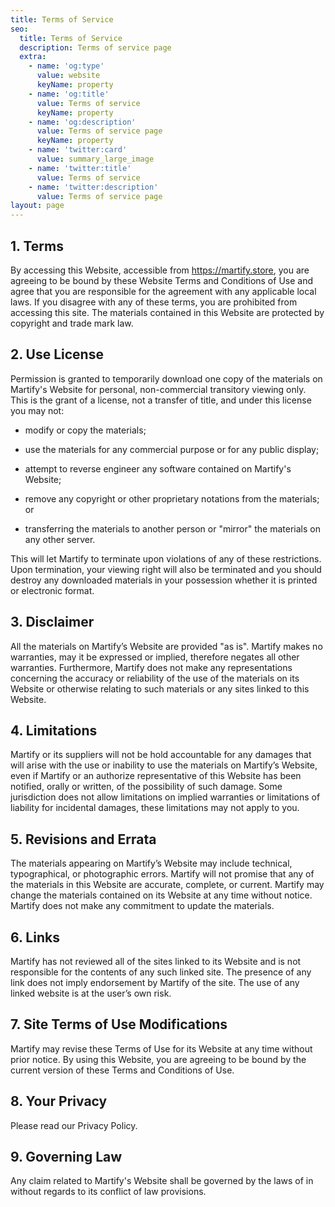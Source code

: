 ```yaml
---
title: Terms of Service
seo:
  title: Terms of Service
  description: Terms of service page
  extra:
    - name: 'og:type'
      value: website
      keyName: property
    - name: 'og:title'
      value: Terms of service
      keyName: property
    - name: 'og:description'
      value: Terms of service page
      keyName: property
    - name: 'twitter:card'
      value: summary_large_image
    - name: 'twitter:title'
      value: Terms of service
    - name: 'twitter:description'
      value: Terms of service page
layout: page
---
```

## 1. Terms

By accessing this Website, accessible from https://martify.store, you are agreeing to be bound by these Website Terms and Conditions of Use and agree that you are responsible for the agreement with any applicable local laws. If you disagree with any of these terms, you are prohibited from accessing this site. The materials contained in this Website are protected by copyright and trade mark law.

## 2. Use License

Permission is granted to temporarily download one copy of the materials on Martify's Website for personal, non-commercial transitory viewing only. This is the grant of a license, not a transfer of title, and under this license you may not:

*   modify or copy the materials;

*   use the materials for any commercial purpose or for any public display;

*   attempt to reverse engineer any software contained on Martify's Website;

*   remove any copyright or other proprietary notations from the materials; or

*   transferring the materials to another person or "mirror" the materials on any other server.

This will let Martify to terminate upon violations of any of these restrictions. Upon termination, your viewing right will also be terminated and you should destroy any downloaded materials in your possession whether it is printed or electronic format.

## 3. Disclaimer

All the materials on Martify’s Website are provided "as is". Martify makes no warranties, may it be expressed or implied, therefore negates all other warranties. Furthermore, Martify does not make any representations concerning the accuracy or reliability of the use of the materials on its Website or otherwise relating to such materials or any sites linked to this Website.

## 4. Limitations

Martify or its suppliers will not be hold accountable for any damages that will arise with the use or inability to use the materials on Martify’s Website, even if Martify or an authorize representative of this Website has been notified, orally or written, of the possibility of such damage. Some jurisdiction does not allow limitations on implied warranties or limitations of liability for incidental damages, these limitations may not apply to you.

## 5. Revisions and Errata

The materials appearing on Martify’s Website may include technical, typographical, or photographic errors. Martify will not promise that any of the materials in this Website are accurate, complete, or current. Martify may change the materials contained on its Website at any time without notice. Martify does not make any commitment to update the materials.

## 6. Links

Martify has not reviewed all of the sites linked to its Website and is not responsible for the contents of any such linked site. The presence of any link does not imply endorsement by Martify of the site. The use of any linked website is at the user’s own risk.

## 7. Site Terms of Use Modifications

Martify may revise these Terms of Use for its Website at any time without prior notice. By using this Website, you are agreeing to be bound by the current version of these Terms and Conditions of Use.

## 8. Your Privacy

Please read our Privacy Policy.

## 9. Governing Law

Any claim related to Martify's Website shall be governed by the laws of in without regards to its conflict of law provisions.
